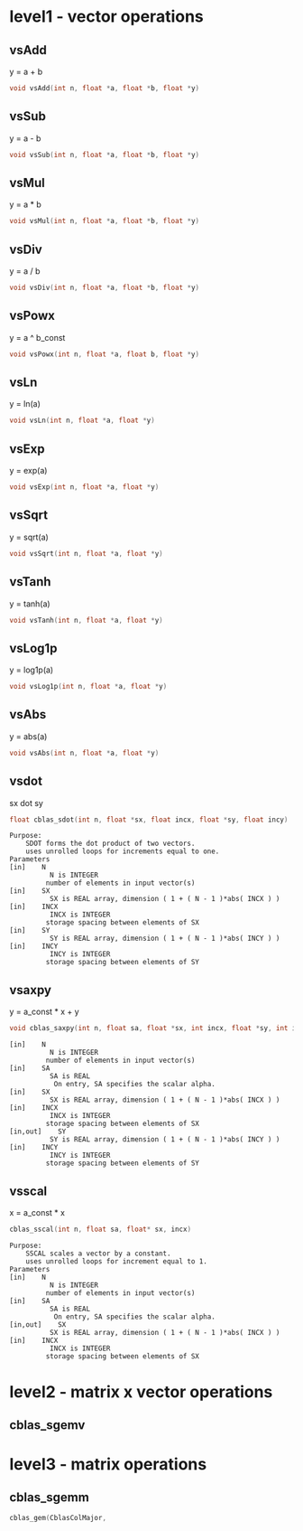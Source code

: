 # level1 - vector operations
## vsAdd
y = a + b
```c++
void vsAdd(int n, float *a, float *b, float *y)
```

## vsSub
y = a - b
```c++
void vsSub(int n, float *a, float *b, float *y)
```

## vsMul
y = a * b
```c++
void vsMul(int n, float *a, float *b, float *y)
```

## vsDiv
y = a / b
```c++
void vsDiv(int n, float *a, float *b, float *y)
```

## vsPowx
y = a ^ b_const
```c++
void vsPowx(int n, float *a, float b, float *y)
```

## vsLn
y = ln(a)
```c++
void vsLn(int n, float *a, float *y)
```

## vsExp
y = exp(a)
```c++
void vsExp(int n, float *a, float *y)
```

## vsSqrt
y = sqrt(a)
```c++
void vsSqrt(int n, float *a, float *y)
```

## vsTanh
y = tanh(a)
```c++
void vsTanh(int n, float *a, float *y)
```

## vsLog1p
y = log1p(a)
```c++
void vsLog1p(int n, float *a, float *y)
```

## vsAbs
y = abs(a)
```c++
void vsAbs(int n, float *a, float *y)
```

## vsdot
sx dot sy
```c++
float cblas_sdot(int n, float *sx, float incx, float *sy, float incy)
```

```
Purpose:
    SDOT forms the dot product of two vectors.
    uses unrolled loops for increments equal to one.
Parameters
[in]	N	
          N is INTEGER
         number of elements in input vector(s)
[in]	SX	
          SX is REAL array, dimension ( 1 + ( N - 1 )*abs( INCX ) )
[in]	INCX	
          INCX is INTEGER
         storage spacing between elements of SX
[in]	SY	
          SY is REAL array, dimension ( 1 + ( N - 1 )*abs( INCY ) )
[in]	INCY	
          INCY is INTEGER
         storage spacing between elements of SY
```

## vsaxpy
y = a_const * x + y

```c++
void cblas_saxpy(int n, float sa, float *sx, int incx, float *sy, int incy)
```
```
[in]	N	
          N is INTEGER
         number of elements in input vector(s)
[in]	SA	
          SA is REAL
           On entry, SA specifies the scalar alpha.
[in]	SX	
          SX is REAL array, dimension ( 1 + ( N - 1 )*abs( INCX ) )
[in]	INCX	
          INCX is INTEGER
         storage spacing between elements of SX
[in,out]	SY	
          SY is REAL array, dimension ( 1 + ( N - 1 )*abs( INCY ) )
[in]	INCY	
          INCY is INTEGER
         storage spacing between elements of SY
```

## vsscal 
x = a_const * x
```c++
cblas_sscal(int n, float sa, float* sx, incx)	
```
```
Purpose:
    SSCAL scales a vector by a constant.
    uses unrolled loops for increment equal to 1.
Parameters
[in]	N	
          N is INTEGER
         number of elements in input vector(s)
[in]	SA	
          SA is REAL
           On entry, SA specifies the scalar alpha.
[in,out]	SX	
          SX is REAL array, dimension ( 1 + ( N - 1 )*abs( INCX ) )
[in]	INCX	
          INCX is INTEGER
         storage spacing between elements of SX
```
# level2 - matrix x vector operations
## cblas_sgemv


# level3 - matrix operations

## cblas_sgemm
```c++
cblas_gem(CblasColMajor,
```
